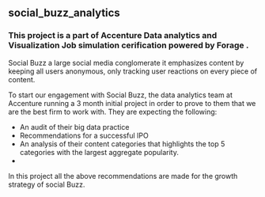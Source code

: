 ## social_buzz_analytics

### This project is a part of Accenture Data analytics and Visualization Job simulation cerification powered by Forage .

Social Buzz a large social media conglomerate it emphasizes content by keeping all users anonymous, only tracking user reactions on every piece of content.

To start our engagement with Social Buzz, the data analytics team at Accenture running a 3 month initial project in order to prove to them that we are the best firm to work with. They are expecting the following:

- An audit of their big data practice
- Recommendations for a successful IPO
- An analysis of their content categories that highlights the top 5 categories with the largest aggregate popularity.
- 
In this project all the above recommendations are made for the growth strategy of social Buzz.


